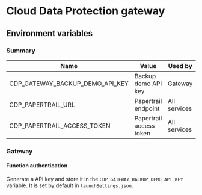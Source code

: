 # Cloud Data Protection gateway

## Environment variables

### Summary

| Name                            | Value                   | Used by       | Required |
|---------------------------------|-------------------------|---------------|----------|
| CDP_GATEWAY_BACKUP_DEMO_API_KEY | Backup demo API key     | Gateway       | Yes      |
| CDP_PAPERTRAIL_URL              | Papertrail endpoint     | All services  | Yes      |
| CDP_PAPERTRAIL_ACCESS_TOKEN     | Papertrail access token | All services  | Yes      |

### Gateway

#### Function authentication

Generate a API key and store it in the `CDP_GATEWAY_BACKUP_DEMO_API_KEY` variable. It is set by default in `launchSettings.json`.
